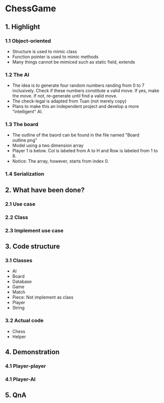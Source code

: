 # ChessGame
## 1. Highlight
### 1.1 Object-oriented
- Structure is used to mimic class
- Function pointer is used to mimic methods
- Many things cannot be mimiced such as static field, extends
### 1.2 The AI
- The idea is to generate four random numbers randing from 0 to 7 inclusively. Check if these numbers constitute a valid move. If yes, make the move. If not, re-generate until find a valid move.
- The check-legal is adapted from Tuan (not merely copy)
- Plans to make this an independent project and develop a more "intelligent" AI.
### 1.3 The board
- The outline of the baord can be found in the file named "Board outline.png"
- Model using a two dimension array
- Player 1 is below. Col is labeled from A to H and Row is labeled from 1 to 8.
- Notice: The array, however, starts from index 0.
### 1.4 Serialization
## 2. What have been done?
### 2.1 Use case
### 2.2 Class
### 2.3 Implement use case
## 3. Code structure
### 3.1 Classes
- AI
- Board
- Database
- Game
- Match
- Piece: Not implement as class
- Player
- String
### 3.2 Actual code
- Chess
- Helper
## 4. Demonstration
### 4.1 Player-player
### 4.1 Player-AI
## 5. QnA
